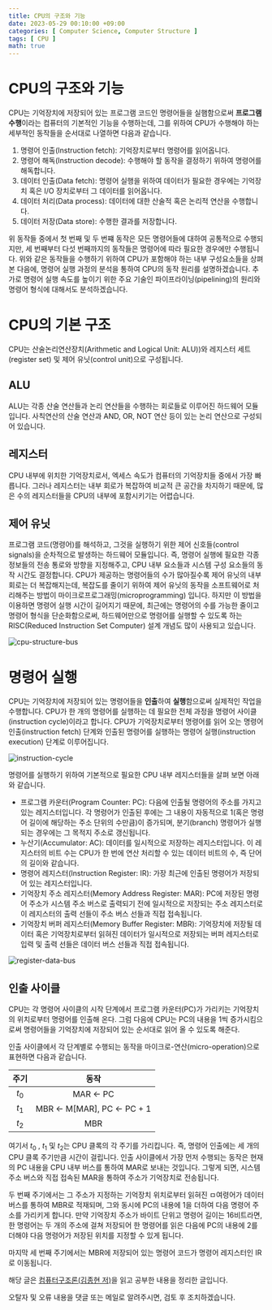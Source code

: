 ```yaml
---
title: CPU의 구조와 기능
date: 2023-05-29 00:10:00 +09:00
categories: [ Computer Science, Computer Structure ]
tags: [ CPU ]
math: true
---
```


# CPU의 구조와 기능

CPU는 기억장치에 저장되어 있는 프로그램 코드인 명령어들을 실햄함으로써 **프로그램 수행**이라는 컴퓨터의 기본적인 기능을 수행하는데, 그를 위하여 CPU가 수행해야 하는 세부적인 동작들을 순서대로 나열하면 다음과
같습니다.

1. 명령어 인출(Instruction fetch): 기억장치로부터 명령어를 읽어옵니다.
2. 명령어 해독(Instruction decode): 수행해야 할 동작을 결정하기 위하여 명령어를 해독합니다.
3. 데이터 인출(Data fetch): 명령어 실행을 위하여 데이터가 필요한 경우에는 기억장치 혹은 I/O 장치로부터 그 데이터를 읽어옵니다.
4. 데이터 처리(Data process): 데이터에 대한 산술적 혹은 논리적 연산을 수행합니다.
5. 데이터 저장(Data store): 수행한 결과를 저장합니다.

위 동작들 중에서 첫 번째 및 두 번쨰 동작은 모든 명령어들에 대하여 공통적으로 수행되지만, 세 번째부터 다섯 번째까지의 동작들은 명령어에 따라 필요한 경우에만 수행됩니다.
위와 같은 동작들을 수행하기 위하여 CPU가 포함해야 하는 내부 구성요소들을 상펴본 다음에, 명령어 실행 과정의 분석을 통하여 CPU의 동작 원리를 설명하겠습니다.
추가로 명령어 실행 속도를 높이기 위한 주요 기술인 파이프라이닝(pipelining)의 원리와 명령어 형식에 대해서도 분석하겠습니다.

# CPU의 기본 구조

CPU는 산술논리연산장치(Arithmetic and Logical Unit: ALU))와 레지스터 세트(register set) 및 제어 유닛(control unit)으로 구성됩니다.

## ALU

ALU는 각종 산술 연산들과 논리 연산들을 수행하는 회로들로 이루어진 하드웨어 모듈입니다.
사칙연산의 산술 연산과 AND, OR, NOT 연산 등이 있는 논리 연산으로 구성되어 있습니다.

## 레지스터

CPU 내부에 위치한 기억장치로서, 엑세스 속도가 컴퓨터의 기억장치들 중에서 가장 빠릅니다. 그러나 레지스터는 내부 회로가 복잡하여 비교적 큰 공간을 차지하기 때문에, 많은 수의 레지스터들을 CPU의 내부에
포함시키기는 어렵습니다.

## 제어 유닛

프로그램 코드(명령어)를 해석하고, 그것을 실행하기 위한 제어 신호들(control signals)을 순차적으로 발생하는 하드웨어 모듈입니다.
즉, 명령어 실행에 필요한 각종 정보들의 전송 통로와 방향을 지정해주고, CPU 내부 요소들과 시스템 구성 요소들의 동작 시간도 결정합니다.
CPU가 제공하는 명령어들의 수가 많아질수록 제어 유닛의 내부 회로는 더 복잡해지는데, 복잡도를 줄이기 위하여 제어 유닛의 동작을 소프트웨어로 처리해주는 방법이 마이크로프로그래밍(microprogramming)
입니다.
하지만 이 방법을 이용하면 명령어 실행 시간이 길어지기 때문에, 최근에는 명령어의 수를 가능한 줄이고 명령어 형식을 단순화함으로써, 하드웨어만으로 명령어를 실행할 수 있도록 하는 RISC(Reduced
Instruction Set Computer) 설계 개념도 많이 사용되고 있습니다.

![cpu-structure-bus](/assets/img/computer-science/cpu/cpu-structure-bus.png)

# 명령어 실행

CPU는 기억장치에 저장되어 있는 명령어들을 **인출**하여 **실행**함으로써 실제적인 작업을 수행합니다.
CPU가 한 개의 명령어를 실행하는 데 필요한 전체 과정을 명령어 사이클(instruction cycle)이라고 합니다.
CPU가 기억장치로부터 명령어를 읽어 오는 명령어 인출(instruction fetch) 단계와 인출된 명령어를 실행하는 명령어 실행(instruction execution) 단계로 이루어집니다.

![instruction-cycle](/assets/img/computer-science/cpu/instruction-cycle.png)

명령어를 실행하기 위하여 기본적으로 필요한 CPU 내부 레지스터들을 살펴 보면 아래와 같습니다.

- 프로그램 카운터(Program Counter: PC): 다음에 인출될 명령어의 주소를 가지고 있는 레지스터입니다. 각 명령어가 인출된 후에는 그 내용이 자동적으로 1(혹은 명령어 길이에 해당하는 주소 단위의
  수만큼)이 증가되며, 분기(branch) 명령어가 실행되는 경우에는 그 목적지 주소로 갱신됩니다.
- 누산기(Accumulator: AC): 데이터를 일시적으로 저장하는 레지스터입니다. 이 레지스터의 비트 수는 CPU가 한 번에 연산 처리할 수 있는 데이터 비트의 수, 즉 단어의 길이와 같습니다.
- 명령어 레지스터(Instruction Register: IR): 가장 최근에 인출된 명령어가 저장되어 있는 레지스터입니다.
- 기억장치 주소 레지스터(Memory Address Register: MAR): PC에 저장된 명령어 주소가 시스템 주소 버스로 출력되기 전에 일시적으로 저장되는 주소 레지스터로 이 레지스터의 출력 선들이 주소
  버스 선들과 직접 접속됩니다.
- 기억장치 버퍼 레지스터(Memory Buffer Register: MBR): 기억장치에 저장될 데이터 혹은 기억장치로부터 읽혀진 데이터가 일시적으로 저장되는 버퍼 레지스터로 입력 및 출력 선들은 데이터 버스
  선들과 직접 접속됩니다.

![register-data-bus](/assets/img/computer-science/cpu/register-data-bus.png)

## 인출 사이클

CPU는 각 명령어 사이클의 시작 단계에서 프로그램 카운터(PC)가 가리키는 기억장치의 위치로부터 명령어를 인출해 온다.
그럼 다음에 CPU는 PC의 내용을 1씩 증가시킴으로써 명령어들을 기억장치에 저장되어 있는 순서대로 읽어 올 수 있도록 해준다.

인출 사이클에서 각 단계별로 수행되는 동작을 마이크로-연산(micro-operation)으로 표현하면 다음과 같습니다.

| **주기**  |                     **동작**                      |
|:-------:|:-----------------------------------------------:| 
| $t_{0}$ |               MAR $\leftarrow$ PC               |   
| $t_{1}$ | MBR $\leftarrow$ M[MAR], PC $\leftarrow$ PC + 1 |   
| $t_{2}$ |                       MBR                       |   

여기서 $t_{0}$ , $t_{1}$ 및 $t_{2}$는 CPU 클록의 각 주기를 가리킵니다. 
즉, 명령어 인출에는 세 개의 CPU 클록 주기만큼 시간이 걸립니다. 
인출 사이클에서 가장 먼저 수행되는 동작은 현재의 PC 내용을 CPU 내부 버스를 통하여 MAR로 보내는 것입니다. 
그렇게 되면, 시스템 주소 버스와 직접 접속된 MAR을 통하여 주소가 기억장치로 전송됩니다. 

두 번째 주기에서는 그 주소가 지정하는 기억장치 위치로부터 읽혀진 ㅁ여령어가 데이터 버스를 통하여 MBR로 적재되며, 그와 동시에 PC의 내용에 1을 더하여 다음 명령어 주소를 가리키게 합니다. 
만약 기억장치 주소가 바이트 단위고 명령어 길이는 16비트라면, 한 명령어는 두 개의 주소에 걸쳐 저장되어 한 명령어를 읽은 다음에 PC의 내용에 2를 더해야 다음 명령어가 저장된 위치를 지정할 수 있게 됩니다.  

마지막 세 번째 주기에서는 MBR에 저장되어 있는 명령어 코드가 명령어 레지스터인 IR로 이동됩니다. 

해당 글은 [컴퓨터구조론(김종현 저)](http://www.yes24.com/Product/Goods/69761003)을 읽고 공부한 내용을 정리한 글입니다.

오탈자 및 오류 내용을 댓글 또는 메일로 알려주시면, 검토 후 조치하겠습니다. 
